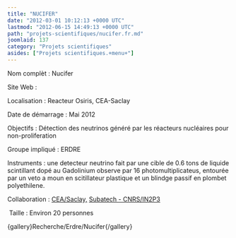```yaml
---
title: "NUCIFER"
date: "2012-03-01 10:12:13 +0000 UTC"
lastmod: "2012-06-15 14:49:13 +0000 UTC"
path: "projets-scientifiques/nucifer.fr.md"
joomlaid: 137
category: "Projets scientifiques"
asides: ["Projets scientifiques.+menu+"]
---
```

Nom complèt : Nucifer

Site Web :

Localisation : Reacteur Osiris, CEA-Saclay

Date de démarrage : Mai 2012

Objectifs : Détection des neutrinos généré par les réacteurs nucléaires pour non-proliferation

Groupe impliqué : ERDRE

Instruments : une detecteur neutrino fait par une cible de 0.6 tons de liquide scintillant dopé au Gadolinium observe par 16 photomultiplicateus, entourée par un veto a moun en scitillateur plastique et un blindge passif en plombet polyethilene.

Collaboration : [CEA/Saclay,](http://www-dapnia.cea.fr/) [Subatech - CNRS/IN2P3](../../)

 Taille : Environ 20 personnes

{gallery}Recherche/Erdre/Nucifer{/gallery}
